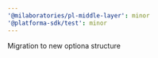```yaml
---
'@milaboratories/pl-middle-layer': minor
'@platforma-sdk/test': minor
---
```


Migration to new optiona structure
